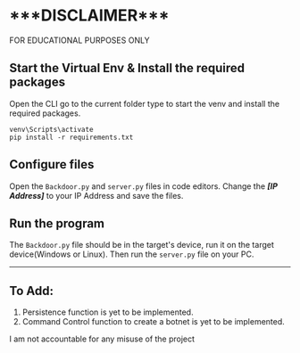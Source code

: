 <h1>***DISCLAIMER***</h1>
FOR EDUCATIONAL PURPOSES ONLY


## Start the Virtual Env & Install the required packages
Open the CLI go to the current folder type to start the venv and install the required packages.
```
venv\Scripts\activate
pip install -r requirements.txt
```

## Configure files
Open the `Backdoor.py` and `server.py` files in code editors. Change the ***[IP Address]*** to your IP Address and save the files.

## Run the program
The `Backdoor.py` file should be in the target's device, run it on the target device(Windows or Linux).
Then run the `server.py` file on your PC.

<hr>


## To Add:
<html>
<ol>
<li>Persistence function is yet to be implemented.</li>
<li>Command Control function to create a botnet is yet to be implemented.</li>
</ol>
</html>


I am not accountable for any misuse of the project